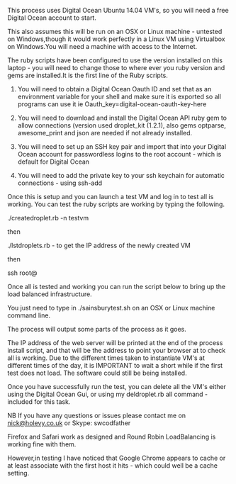 This process uses Digital Ocean Ubuntu 14.04 VM's, so you will need a free Digital Ocean account to start.

This also assumes this will be run on an OSX or Linux machine - untested on Windows,though it would work perfectly in a Linux VM using Virtualbox on Windows.You will need a machine with access to the Internet.

The ruby scripts have been configured to use the version installed on this laptop - you will need to change those to where ever you ruby version and gems are installed.It is the first line of the Ruby scripts. 

1) You will need to obtain a Digital Ocean Oauth ID and set that as an environment variable for your shell and make sure it is exported so all programs can use it
ie Oauth_key=digital-ocean-oauth-key-here  

2) You will need to download and install the Digital Ocean API ruby gem to allow connections (version used droplet_kit (1.2.1), also gems optparse, awesome_print and json are needed if not already installed.

3) You will need to set up an SSH key pair and import that into your Digital Ocean account for passwordless logins to the root account - which is default for Digital Ocean

4) You will need to add the private key to your ssh keychain for automatic connections - using ssh-add <private-key-name>

Once this is setup and you can launch a test VM and log in to test all is working. You can test the ruby scripts are working by typing the following.

./createdroplet.rb -n testvm

then 

./lstdroplets.rb - to get the IP address of the newly created VM

then

ssh root@<ip-address-from-above>

Once all is tested and working you can run the script below to bring up the load balanced infrastructure.

You just need to type in ./sainsburytest.sh on an OSX or Linux machine command line.

The process will output some parts of the process as it goes.

The IP address of the web server will be printed at the end of the process install script, and that will be the address to point your browser at to check all is working. Due to the different times taken to instantiate VM's at different times of the day, it is IMPORTANT to wait a short while if the first test does not load. The software could still be being installed.

Once you have successfully run the test, you can delete all the VM's either using the Digital Ocean Gui, or using my deldroplet.rb all command - included for this task.

NB
If you have any questions or issues please contact me on nick@holevy.co.uk or Skype: swcodfather

Firefox and Safari work as designed and Round Robin LoadBalancing is working fine with them.

However,in testing I have noticed that Google Chrome appears to cache or at least associate with the first host it hits - which could well be a cache setting.

